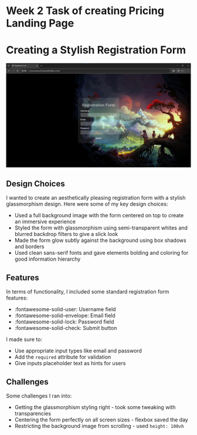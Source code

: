# Week 2 Task of creating Pricing Landing Page

# Creating a Stylish Registration Form 

![Registration Form Screenshot](https://github.com/AmanKadam-16/MotionCut_Internship/blob/Week_2/SnapShot.jpg)

## Design Choices

I wanted to create an aesthetically pleasing registration form with a stylish glassmorphism design. Here were some of my key design choices:

* Used a full background image with the form centered on top to create an immersive experience
* Styled the form with glassmorphism using semi-transparent whites and blurred backdrop filters to give a slick look
* Made the form glow subtly against the background using box shadows and borders
* Used clean sans-serif fonts and gave elements bolding and coloring for good information hierarchy

## Features

In terms of functionality, I included some standard registration form features:

* :fontawesome-solid-user: Username field 
* :fontawesome-solid-envelope: Email field
* :fontawesome-solid-lock: Password field
* :fontawesome-solid-check: Submit button

I made sure to:

* Use appropriate input types like email and password 
* Add the `required` attribute for validation
* Give inputs placeholder text as hints for users

## Challenges

Some challenges I ran into:

* Getting the glassmorphism styling right - took some tweaking with transparencies  
* Centering the form perfectly on all screen sizes - flexbox saved the day
* Restricting the background image from scrolling - used `height: 100vh`
